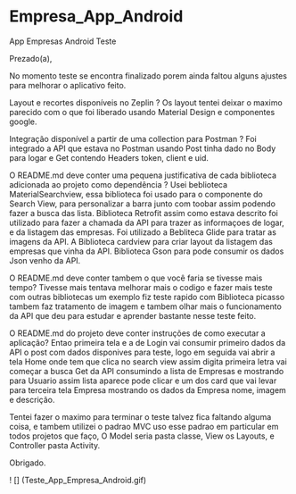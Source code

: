 # Empresa_App_Android
App Empresas Android Teste

Prezado(a),

No momento teste se encontra finalizado porem ainda faltou alguns ajustes para melhorar o aplicativo feito.

Layout e recortes disponíveis no Zeplin ?
Os layout tentei deixar o maximo parecido com o que foi liberado usando Material Design e componentes google.

Integração disponível a partir de uma collection para Postman ?
Foi integrado a API que estava no Postman usando Post tinha dado no Body para logar e Get contendo Headers token, client e uid.

O README.md deve conter uma pequena justificativa de cada biblioteca adicionada ao projeto como dependência ?
Usei beblioteca MaterialSearchview, essa biblioteca foi usado para o componente do Search View, para personalizar a barra junto com toobar assim podendo fazer a busca das lista.
Biblioteca Retrofit assim como estava descrito foi utilizado para fazer a chamada da API para trazer as informaçoes de logar, e da listagem das empresas.
Foi utilizado a Bebliteca Glide para tratar as imagens da API.
A Biblioteca cardview para criar layout da listagem das empresas que vinha da API.
Biblioteca Gson para pode consumir os dados Json venho da API.

O README.md deve conter tambem o que você faria se tivesse mais tempo?
Tivesse mais tentava melhorar mais o codigo e fazer mais teste com outras bibliotecas um exemplo fiz teste rapido com Biblioteca picasso tambem faz tratamento de imagem e tambem olhar mais o funcionamento da API que deu para estudar e aprender bastante nesse teste feito.

O README.md do projeto deve conter instruções de como executar a aplicação?
Entao primeira tela e a de Login vai consumir primeiro dados da API o post com dados disponives para teste, logo em seguida
vai abrir a tela Home onde tem que clica no search view assim digita primeira letra vai começar a busca Get da API consumindo a lista de Empresas e mostrando para Usuario assim lista aparece pode clicar e um dos card que vai levar para terceira tela Empresa mostrando os dados da Empresa nome, imagem e descrição.

Tentei fazer o maximo para terminar o teste talvez fica faltando alguma coisa, e tambem utilizei o padrao MVC uso esse padrao em particular em todos projetos que faço, O Model seria pasta classe, View os Layouts, e Controller pasta Activity.

Obrigado.

! [] (Teste_App_Empresa_Android.gif)
